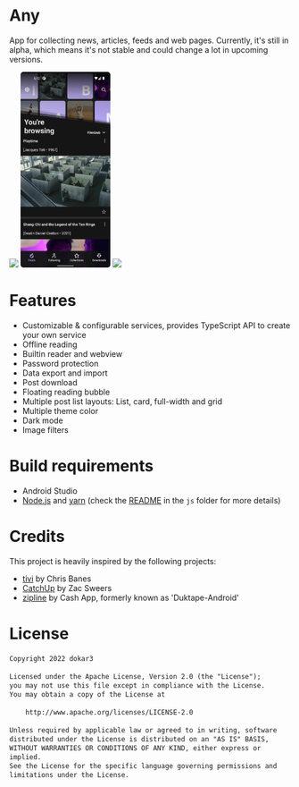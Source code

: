 # Any

App for collecting news, articles, feeds and web pages. Currently, it's still in alpha, which means it's not stable and could change a lot in upcoming versions.

<a href="./images/screenshot_fresh_dribbble.png"><img src="./images/screenshot_fresh_dribbble.png" width="32%"/></a>
<a href="./images/screenshot_fresh_filmgrab.png"><img src="./images/screenshot_fresh_filmgrab.png" width="32%"/></a>
<a href="./images/screenshot_post.png"><img src="./images/screenshot_post.png" width="32%"/></a>

# Features

- Customizable & configurable services, provides TypeScript API to create your own service
- Offline reading
- Builtin reader and webview
- Password protection
- Data export and import
- Post download
- Floating reading bubble
- Multiple post list layouts: List, card, full-width and grid
- Multiple theme color
- Dark mode
- Image filters

# Build requirements

- Android Studio
- [Node.js](https://nodejs.org/) and [yarn](https://yarnpkg.com/) (check the [README](js/README.md) in the `js` folder for more details)

# Credits

This project is heavily inspired by the following projects:

- [tivi](https://github.com/chrisbanes/tivi) by Chris Banes
- [CatchUp](https://github.com/ZacSweers/CatchUp) by Zac Sweers
- [zipline](https://github.com/cashapp/zipline) by Cash App, formerly known as 'Duktape-Android'

# License

```
Copyright 2022 dokar3

Licensed under the Apache License, Version 2.0 (the "License");
you may not use this file except in compliance with the License.
You may obtain a copy of the License at

    http://www.apache.org/licenses/LICENSE-2.0

Unless required by applicable law or agreed to in writing, software
distributed under the License is distributed on an "AS IS" BASIS,
WITHOUT WARRANTIES OR CONDITIONS OF ANY KIND, either express or implied.
See the License for the specific language governing permissions and
limitations under the License.
```
